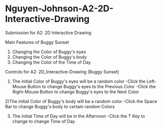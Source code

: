 # Nguyen-Johnson-A2-2D-Interactive-Drawing
Submission for A2: 2D Interactive Drawing

Main Features of Buggy Sunset

1) Changing the Color of Buggy's eyes
2) Changing the Color of Buggy's body
3) Changing the Color of the Time of Day

Controls for A2: 2D_Interactive-Drawing (Buggy Sunset)

1) The initial Color of Buggy's eyes will be a random color
                                          -Click the Left-Mouse Button to change Buggy's eyes to the Previous Color
                                          -Click the Right-Mouse Button to change Buggy's eyes to the Next Color

2)The initial Color of Buggy's body will be a random color
                                          -Click the Space Bar to change Buggy's body to certain random Colors

3) The initial Time of Day will be in the Afternoon
                                          -Click the T Key to change to change Time of Day
